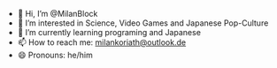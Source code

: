 - 👋 Hi, I’m @MilanBlock
- 👀 I’m interested in Science, Video Games and Japanese Pop-Culture
- 🌱 I’m currently learning programing and Japanese
- 📫 How to reach me: milankoriath@outlook.de
- 😄 Pronouns: he/him

<!---
MilanBlock/MilanBlock is a ✨ special ✨ repository because its `README.md` (this file) appears on your GitHub profile.
You can click the Preview link to take a look at your changes.
--->
